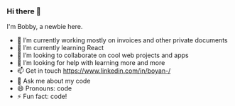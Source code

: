 ### Hi there 👋
I'm Bobby, a newbie here.

- 🔭 I’m currently working mostly on invoices and other private documents
- 🌱 I’m currently learning React
- 👯 I’m looking to collaborate on cool web projects and apps
- 🤔 I’m looking for help with learning more and more
- 📫 Get in touch https://www.linkedin.com/in/boyan-/
- 💬 Ask me about my code
- 😄 Pronouns: code
- ⚡ Fun fact: code!
